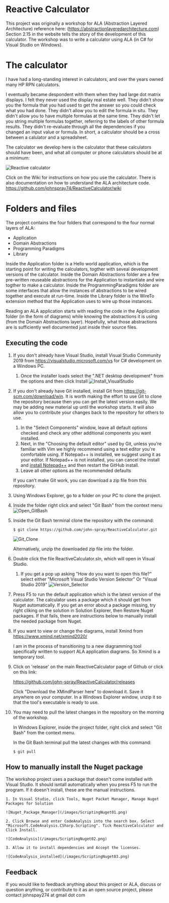 # Reactive Calculator 

This project was originally a workshop for ALA (Abstraction Layered Architecture) reference here: (https://abstractionlayeredarchitecture.com)
Section 2.15 in the website tells the story of the development of this calculator. 
The workshop was to write a calculator using ALA (in C# for Visual Studio on Windows).

# The calculator

I have had a long-standing interest in calculators, and over the years owned many HP RPN calculators. 

I eventually became despondent with them when they had large dot matrix displays. I felt they never used the display real estate well. They didn't show you the formula that you had used to get the answer so you could check what you had done. They didn't allow you to edit the formula in situ. They didn't allow you to have multiple formulas at the same time. They didn't let you string multiple formulas together, referring to the labels of other formula results. They didn't re-evaluate through all the dependencies if you changed an input value or formula. In short, a calculator should be a cross between a calulator and a spreadsheet.

The calculator we develop here is the calculator that these calculators should have been, and what all computer or phone calculators should be at a minimum:

![Reactive calculator](/images/CalculatorScreenshot2.png)

Click on the Wiki for instructions on how you use the calculator. There is also documentation on how to understand the ALA architecture code. https://github.com/johnspray74/ReactiveCalculator/wiki

# Folders and files

The project contains the four folders that correspond to the four normal layers of ALA:

* Application
* Domain Abstractions
* Programming Paradigms
* Library

Inside the Application folder is a Hello world application, which is the starting point for writing the calculators, togther with seveal development versions of the calculator.
Inside the Domain Abstractions folder are a few pre-written reuseable abstractions for the Application to instantiate and wire togther to make a calculator.
Inside the ProgrammingParadigms folder are some interfaces that allow the instances of abstractions to be wired together and execute at run-time.
Inside the Library folder is the WireTo extension method that the Application uses to wire up those instances. 

Reading an ALA application starts with reading the code in the Application folder (in the form of diagrams) while knowing the abstractions it is using (from the Domain Abstractions layer). Hopefully, what those abstractions are is sufficiently well documented just inside their source files.


## Executing the code

1. If you don't already have Visual Studio, install Visual Studio Community 2019 from https://visualstudio.microsoft.com/vs for C# development on a Windows PC.
    1. Once the installer loads select the ".NET desktop development" from the options and then click Install
    ![Install_VisualStudio](/images/Install_VisualStudio.PNG)

2. If you don't already have Git installed, install Git from https://git-scm.com/download/win. It is worth making the effort to use Git to clone the repository because then you can get the latest version easily. We may be adding new material up until the workshop starts. It will also allow you to contribute your changes back to the repository for others to use.
    1. In the "Select Components" window, leave all default options checked and check any other additional components you want installed.
    1. Next, in the "Choosing the default editor" used by Git, unless you're familiar with Vim we highly recommend using a text editor you're comfortable using. If Notepad++ is installed, we suggest using it as your editor. If Notepad++ is not installed, you can cancel the install and [install Notepad++](https://notepad-plus-plus.org/) and then restart the GitHub install.
    1. Leave all other options as the recommended defaults

    If you can't make Git work, you can download a zip file from this repository.

3. Using Windows Explorer, go to a folder on your PC to clone the project.

4. Inside the folder right click and select "Git Bash" from the context menu
    ![Open_GitBash](/images/Open_GitBash.PNG)
    
5. Inside the Git Bash terminal clone the repository with the command:
    ```
    $ git clone https://github.com/john-spray/ReactiveCalculator.git
    ```
    ![Git_Clone](/images/Git_Clone.PNG)

    Alternatively, unzip the downloaded zip file into the folder.

6. Double click the file ReactiveCalculator.sln, which will open in Visual Studio.
    1. If you get a pop up asking "How do you want to open this file?" select either "Microsoft Visual Studio Version Selector" Or "Visual Studio 2019"
    ![Version_Selector](/images/Version_Selector.PNG)

7. Press F5 to run the default application which is the latest version of the calculator. The calculator uses a package which it should get from Nuget automatically. If you get an error about a package missing, try right cliking on the solution in Solution Explorer, then Restore Nuget packages. If that fails, there are instructions below to manually install the needed package from Nuget.

8. If you want to view or change the diagrams, install Xmind from https://www.xmind.net/xmind2020/

    I am in the process of transitioning to a new diagramming tool specifically written to support ALA application diagrams. So Xmind is a temporary tool.
    
9. Click on 'release' on the main ReactiveCalculator page of Github or click on this link:

    https://github.com/john-spray/ReactiveCalculator/releases

    Click "Download the XMindParser here" to download it. Save it anywhere on your computer. 
    In a Windows Explorer window, unzip it so that the tool's executable is ready to use.
	
10. You may need to pull the latest changes in the repository on the morning of the workshop. 

    In Windows Explorer, inside the project folder, right click and select "Git Bash" from the context menu.
    
    In the Git Bash terminal pull the latest changes with this command:
    ```
    $ git pull
    ```


## How to manually install the Nuget package

The workshop project uses a package that doesn't come installed with Visual Studio. It should isntall automatically when you press F5 to run the program. If it doesn't install, these are the manual instructions. 

    1. In Visual Studio, click Tools, Nuget Packet Manager, Manage Nuget Packages for Solution
	
	![Nuget_Package_Manager](/images/ScriptingNuget01.png)
	
	2. Click Browse and enter CodeAnalysis into the search box. Select "Microsoft.CodeAnalysis.CSharp.Scripting". Tick ReactiveCalculator and Click Install.
	
	![CodeAnalysis](/images/ScriptingNuget02.png)
	
	3. Allow it to install dependencies and Accept the licenses.
	
	![CodeAnalysis_installed](/images/ScriptingNuget03.png)

## Feedback

If you would like to feedback anything about this project or ALA, discuss or question anything, or contribute to it as an open source project, please contact johnspay274 at gmail dot com

